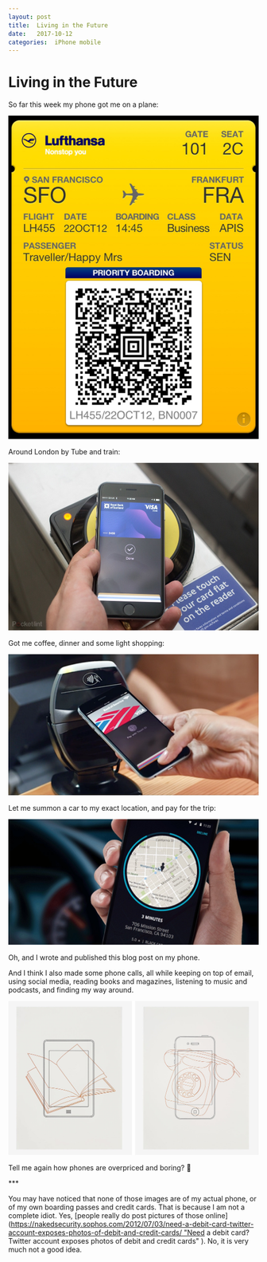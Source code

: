 ```yaml
---
layout: post
title:  Living in the Future 
date:   2017-10-12 
categories:  iPhone mobile 
---
```


# Living in the Future


So far this week my phone got me on a plane:

![|1122x0](/images/IMG_1618.JPG)

Around London by Tube and train:

![|970x0](/images/103807.jpg)

Got me coffee, dinner and some light shopping:

![|1024x0](/images/103704.png)

Let me summon a car to my exact location, and pay for the trip:

![|1024x0](/images/104129.gif)

Oh, and I wrote and published this blog post on my phone. 

And I think I also made some phone calls, all while keeping on top of email, using social media, reading books and magazines, listening to music and podcasts, and finding my way around. 

![|1540x0](/images/041257.png)

Tell me again how phones are overpriced and boring? 🤔

*** 

You may have noticed that none of those images are of my actual phone, or of my own boarding passes and credit cards. That is because I am not a complete idiot. Yes, [people really do post pictures of those online](https://nakedsecurity.sophos.com/2012/07/03/need-a-debit-card-twitter-account-exposes-photos-of-debit-and-credit-cards/ "Need a debit card? Twitter account exposes photos of debit and credit cards" ). No, it is very much not a good idea.

